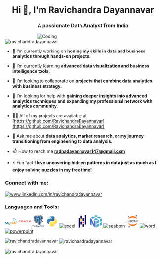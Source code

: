 <h1 align="center">Hi 👋, I'm Ravichandra Dayannavar</h1>
<h3 align="center">A passionate Data Analyst from India</h3>
<img align="right" alt="Coding" width="400" src="https://media.licdn.com/dms/image/v2/C4D12AQEeKAn9dPLbhw/article-cover_image-shrink_720_1280/article-cover_image-shrink_720_1280/0/1616667695311?e=1737590400&v=beta&t=NqtH-1xikJlXrg29Q7T06qrmlua4Y7ZfU3S1CfrzTQA">

<p align="left"> <img src="https://komarev.com/ghpvc/?username=ravichandradayannavar&label=Profile%20views&color=0e75b6&style=flat" alt="ravichandradayannavar" /> </p>

- 🔭 I’m currently working on **honing my skills in data and business analytics through hands-on projects.**

- 🌱 I’m currently learning **advanced data visualization and business intelligence tools.**

- 👯 I’m looking to collaborate on **projects that combine data analytics with business strategy.**

- 🤝 I’m looking for help with **gaining deeper insights into advanced analytics techniques and expanding my professional network with analytics community.**

- 👨‍💻 All of my projects are available at [https://github.com/RavichandraDayannavar](https://github.com/RavichandraDayannavar)

- 💬 Ask me about **data analytics, market research, or my journey transitioning from engineering to data analysis.**

- 📫 How to reach me **radhadayannavar147@gmail.com**

- ⚡ Fun fact **I love uncovering hidden patterns in data just as much as I enjoy solving puzzles in my free time!**

<h3 align="left">Connect with me:</h3>
<p align="left">
<a href="https://linkedin.com/in/www.linkedin.com/in/ravichandradayannavar" target="blank"><img align="center" src="https://raw.githubusercontent.com/rahuldkjain/github-profile-readme-generator/master/src/images/icons/Social/linked-in-alt.svg" alt="www.linkedin.com/in/ravichandradayannavar" height="30" width="40" /></a>
</p>

<h3 align="left">Languages and Tools:</h3>
<p align="left"> 
  <!-- MySQL -->
  <a href="https://www.mysql.com/" target="_blank" rel="noreferrer"> 
    <img src="https://raw.githubusercontent.com/devicons/devicon/master/icons/mysql/mysql-original-wordmark.svg" alt="mysql" width="40" height="40"/> 
  </a> 
  <!-- Oracle -->
  <a href="https://www.oracle.com/" target="_blank" rel="noreferrer"> 
    <img src="https://raw.githubusercontent.com/devicons/devicon/master/icons/oracle/oracle-original.svg" alt="oracle" width="40" height="40"/> 
  </a> 
  <!-- PostgreSQL -->
  <a href="https://www.postgresql.org" target="_blank" rel="noreferrer"> 
    <img src="https://raw.githubusercontent.com/devicons/devicon/master/icons/postgresql/postgresql-original-wordmark.svg" alt="postgresql" width="40" height="40"/> 
  </a> 
  <!-- Python -->
  <a href="https://www.python.org" target="_blank" rel="noreferrer"> 
    <img src="https://raw.githubusercontent.com/devicons/devicon/master/icons/python/python-original.svg" alt="python" width="40" height="40"/> 
  </a> 
  <!-- Microsoft Excel -->
  <a href="https://www.microsoft.com/en-us/microsoft-365/excel" target="_blank" rel="noreferrer"> 
    <img src="https://img.icons8.com/color/48/000000/microsoft-excel-2019.png" alt="excel" width="40" height="40"/> 
  </a> 
  <!-- Pandas -->
  <a href="https://pandas.pydata.org/" target="_blank" rel="noreferrer"> 
    <img src="https://raw.githubusercontent.com/devicons/devicon/master/icons/pandas/pandas-original.svg" alt="pandas" width="40" height="40"/> 
  </a> 
  <!-- NumPy -->
  <a href="https://numpy.org/" target="_blank" rel="noreferrer"> 
    <img src="https://raw.githubusercontent.com/devicons/devicon/master/icons/numpy/numpy-original.svg" alt="numpy" width="40" height="40"/> 
  </a> 
  <!-- Seaborn -->
  <a href="https://seaborn.pydata.org/" target="_blank" rel="noreferrer"> 
    <img src="https://seaborn.pydata.org/_static/logo-wide-lightbg.svg" alt="seaborn" width="40" height="40"/> 
  </a> 
  <!-- Jupyter -->
  <a href="https://jupyter.org/" target="_blank" rel="noreferrer"> 
    <img src="https://raw.githubusercontent.com/devicons/devicon/master/icons/jupyter/jupyter-original-wordmark.svg" alt="jupyter" width="40" height="40"/> 
  </a> 
  <!-- Microsoft Word -->
  <a href="https://www.microsoft.com/en-us/microsoft-365/word" target="_blank" rel="noreferrer"> 
    <img src="https://img.icons8.com/color/48/000000/microsoft-word-2019.png" alt="word" width="40" height="40"/> 
  </a> 
  <!-- MS PowerPoint -->
  <a href="https://www.microsoft.com/en-us/microsoft-365/powerpoint" target="_blank" rel="noreferrer"> 
    <img src="https://img.icons8.com/color/48/000000/microsoft-powerpoint-2019.png" alt="powerpoint" width="40" height="40"/> 
  </a> 
</p>


<p><img align="left" src="https://github-readme-stats.vercel.app/api/top-langs?username=ravichandradayannavar&show_icons=true&locale=en&layout=compact" alt="ravichandradayannavar" /></p>

<p>&nbsp;<img align="center" src="https://github-readme-stats.vercel.app/api?username=ravichandradayannavar&show_icons=true&locale=en" alt="ravichandradayannavar" /></p>

<p><img align="center" src="https://github-readme-streak-stats.herokuapp.com/?user=ravichandradayannavar&" alt="ravichandradayannavar" /></p>
